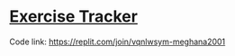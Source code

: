 # [Exercise Tracker](https://www.freecodecamp.org/learn/apis-and-microservices/apis-and-microservices-projects/exercise-tracker)

Code link: https://replit.com/join/vqnlwsym-meghana2001
